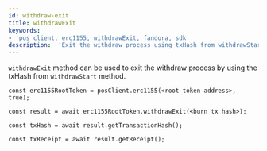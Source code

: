 ```yaml
---
id: withdraw-exit
title: withdrawExit
keywords: 
- 'pos client, erc1155, withdrawExit, fandora, sdk'
description:  'Exit the withdraw process using txHash from withdrawStart.'
---
```


`withdrawExit` method can be used to exit the withdraw process by using the txHash from `withdrawStart` method.

```
const erc1155RootToken = posClient.erc1155(<root token address>, true);

const result = await erc1155RootToken.withdrawExit(<burn tx hash>);

const txHash = await result.getTransactionHash();

const txReceipt = await result.getReceipt();

```
